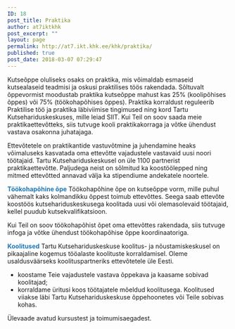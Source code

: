 ```yaml
---
ID: 18
post_title: Praktika
author: at7iktkhk
post_excerpt: ""
layout: page
permalink: http://at7.ikt.khk.ee/khk/praktika/
published: true
post_date: 2018-03-07 07:29:47
---
```

Kutseõppe oluliseks osaks on praktika, mis võimaldab esmaseid kutsealaseid teadmisi ja oskusi praktilises töös rakendada. Sõltuvalt õppevormist moodustab praktika kutseõppe mahust kas 25% (koolipõhises õppes) või 75% (töökohapõhises õppes). Praktika korraldust reguleerib Praktilise töö ja praktika läbiviimise tingimused ning kord Tartu Kutsehariduskeskuses, mille leiad SIIT. Kui Teil on soov saada meie praktikaettevõtteks, siis tutvuge kooli praktikakorraga ja võtke ühendust vastava osakonna juhatajaga.

Ettevõtetele on praktikantide vastuvõtmine ja juhendamine heaks võimaluseks kasvatada oma ettevõtte vajadustele vastavaid uusi noori töötajaid. Tartu Kutsehariduskeskusel on üle 1100 partnerist praktikaettevõtte. Paljudega neist on sõlmitud ka koostöölepped ning mitmed ettevõtted annavad välja ka stipendiume andekatele noortele.

<strong><span style="color: #1f77b7;">Töökohapõhine õpe</span></strong>
Töökohapõhine õpe on kutseõppe vorm, mille puhul vähemalt kaks kolmandikku õppest toimub ettevõttes. Seega saab ettevõte koostöös kutsehariduskeskusega koolitada uusi või olemasolevaid töötajaid, kellel puudub kutsekvalifikatsioon.

Kui Teil on soov töökohapõhist õpet oma ettevõttes rakendada, siis tutvuge infoga ja võtke ühendust töökohapõhise õppe koordinaatoriga.

<strong><span style="color: #1f77b7;">Koolitused</span></strong>
Tartu Kutsehariduskeskuse koolitus- ja nõustamiskeskusel on pikaajaline kogemus tööalaste koolituste korraldamisel. Oleme usaldusväärseks koolituspartneriks ettevõtetele üle Eesti.
<ul>
 	<li>koostame Teie vajadustele vastava õppekava ja kaasame sobivad koolitajad;</li>
 	<li>korraldame üritusi koos töötajatele mõeldud koolitusega.
Koolitused viiakse läbi Tartu Kutsehariduskeskuse õppehoonetes või Teile sobivas kohas.</li>
</ul>
Ülevaade avatud kursustest ja toimumisaegadest.